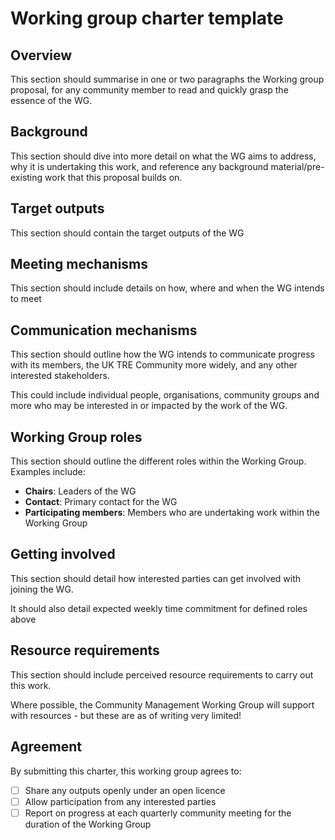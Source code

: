 # Working group charter template

## Overview

This section should summarise in one or two paragraphs the Working group proposal, for any community member to read and quickly grasp the essence of the WG.

## Background

This section should dive into more detail on what the WG aims to address, why it is undertaking this work, and reference any background material/pre-existing work that this proposal builds on.

## Target outputs

This section should contain the target outputs of the WG

## Meeting mechanisms

This section should include details on how, where and when the WG intends to meet

## Communication mechanisms

This section should outline how the WG intends to communicate progress with its members, the UK TRE Community more widely, and any other interested stakeholders.

This could include individual people, organisations, community groups and more who may be interested in or impacted by the work of the WG.

## Working Group roles

This section should outline the different roles within the Working Group. Examples include:
- **Chairs**: Leaders of the WG
- **Contact**: Primary contact for the WG
- **Participating members**: Members who are undertaking work within the Working Group

## Getting involved

This section should detail how interested parties can get involved with joining the WG.

It should also detail expected weekly time commitment for defined roles above

## Resource requirements

This section should include perceived resource requirements to carry out this work.

Where possible, the Community Management Working Group will support with resources - but these are as of writing very limited!

## Agreement

By submitting this charter, this working group agrees to:
- [ ] Share any outputs openly under an open licence
- [ ] Allow participation from any interested parties
- [ ] Report on progress at each quarterly community meeting for the duration of the Working Group